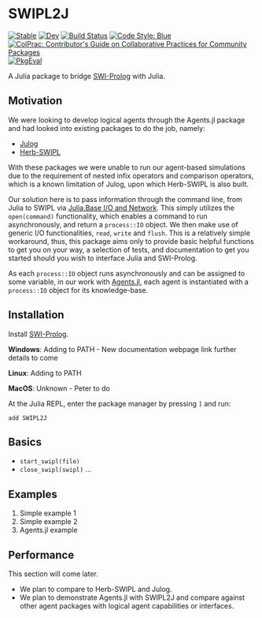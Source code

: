 # SWIPL2J

[![Stable](https://img.shields.io/badge/docs-stable-blue.svg)](https://nathanlloyd7.github.io/SWIPL2J.jl/stable/)
[![Dev](https://img.shields.io/badge/docs-dev-blue.svg)](https://nathanlloyd7.github.io/SWIPL2J.jl/dev/)
[![Build Status](https://github.com/nathanlloyd7/SWIPL2J.jl/actions/workflows/CI.yml/badge.svg?branch=master)](https://github.com/nathanlloyd7/SWIPL2J.jl/actions/workflows/CI.yml?query=branch%3Amaster)
[![Code Style: Blue](https://img.shields.io/badge/code%20style-blue-4495d1.svg)](https://github.com/invenia/BlueStyle)
[![ColPrac: Contributor's Guide on Collaborative Practices for Community Packages](https://img.shields.io/badge/ColPrac-Contributor's%20Guide-blueviolet)](https://github.com/SciML/ColPrac)
[![PkgEval](https://JuliaCI.github.io/NanosoldierReports/pkgeval_badges/S/SWIPL2J.svg)](https://JuliaCI.github.io/NanosoldierReports/pkgeval_badges/S/SWIPL2J.html)

A Julia package to bridge [SWI-Prolog](https://www.swi-prolog.org/) with Julia.

## Motivation
We were looking to develop logical agents through the Agents.jl package and had looked into existing packages to do the job, namely:
* [Julog](https://github.com/ztangent/Julog.jl) 
* [Herb-SWIPL](https://github.com/Herb-AI/HerbSWIPL.jl)

With these packages we were unable to run our agent-based simulations due to the requirement of nested infix operators and comparison operators, which is a known limitation of Julog, upon which Herb-SWIPL is also built.

Our solution here is to pass information through the command line, from Julia to SWIPL via [Julia.Base I/O and Network](https://docs.julialang.org/en/v1/base/io-network/). This simply utilizes the `open(command)` functionality, which enables a command to run asynchronously, and return a `process::IO` object. We then make use of generic I/O functionalities, `read`, `write` and `flush`. This is a relatively simple workaround, thus, this package aims only to provide basic helpful functions to get you on your way, a selection of tests, and documentation to get you started should you wish to interface Julia and SWI-Prolog.

As each  `process::IO` object runs asynchronously and can be assigned to some variable, in our work with [Agents.jl](https://juliadynamics.github.io/Agents.jl/stable/), each agent is instantiated with a `process::IO` object for its knowledge-base.

## Installation 
Install [SWI-Prolog](https://www.swi-prolog.org/).

**Windows**: Adding to PATH - New documentation webpage link further details to come

**Linux**: Adding to PATH

**MacOS**: Unknown - Peter to do

At the Julia REPL, enter the package manager by pressing `]` and run:
```
add SWIPL2J
```

## Basics
* `start_swipl(file)`
* `close_swipl(swipl)`
...

## Examples
1. Simple example 1
2. Simple example 2
3. Agents.jl example

## Performance
This section will come later. 
* We plan to compare to Herb-SWIPL and Julog.
* We plan to demonstrate Agents.jl with SWIPL2J and compare against other agent packages with logical agent capabilities or interfaces.

